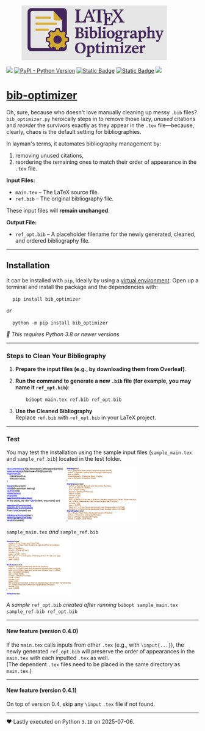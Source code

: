   <figure>
    <img src="https://github.com/kwyip/bib_optimizer/blob/main/logo.png?raw=True" alt="logo" height="143" />
    <!-- <figcaption>An elephant at sunset</figcaption> -->
  </figure>

[![](https://img.shields.io/badge/License-MIT-blue.svg)](https://github.com/kwyip/bib_optimizer/blob/main/LICENSE)
[![PyPI - Python Version](https://img.shields.io/pypi/pyversions/bib-optimizer)](https://pypi.org/project/bib-optimizer/)
[![Static Badge](https://img.shields.io/badge/CalVer-2025.0416-ff5733)](https://pypi.org/project/bib-optimizer)
[![Static Badge](https://img.shields.io/badge/PyPI-wheels-d8d805)](https://pypi.org/project/bib-optimizer/#files)
[![](https://pepy.tech/badge/bib_optimizer/month)](https://pepy.tech/project/bib_optimizer)

[bib-optimizer](https://bibopt.github.io/)
==========================================

Oh, sure, because who doesn't love manually cleaning up messy `.bib` files? `bib_optimizer.py` heroically steps in to remove those lazy, _unused_ citations and _reorder_ the survivors exactly as they appear in the `.tex` file—because, clearly, chaos is the default setting for bibliographies.

In layman's terms, it automates bibliography management by:

1.  removing unused citations,
2.  reordering the remaining ones to match their order of appearance in the `.tex` file.

**Input Files:**

*   `main.tex` – The LaTeX source file.
*   `ref.bib` – The original bibliography file.

These input files will **remain unchanged**.

**Output File:**

*   `ref_opt.bib` – A placeholder filename for the newly generated, cleaned, and ordered bibliography file.

* * *

Installation
------------

It can be installed with `pip`, ideally by using a [virtual environment](https://realpython.com/what-is-pip/#using-pip-in-a-python-virtual-environment). Open up a terminal and install the package and the dependencies with:  
  

    `pip install bib_optimizer`

_or_

    `python -m pip install bib_optimizer`

  
_🐍 This requires Python 3.8 or newer versions_

* * *

### Steps to Clean Your Bibliography

1.  **Prepare the input files (e.g., by downloading them from Overleaf)**.
2.  **Run the command to generate a new `.bib` file (for example, you may name it `ref_opt.bib`)**:  
      
    
           `bibopt main.tex ref.bib ref_opt.bib`
    
      
    
3.  **Use the Cleaned Bibliography**  
    Replace `ref.bib` with `ref_opt.bib` in your LaTeX project.

* * *

### Test

You may test the installation using the sample input files (`sample_main.tex` and `sample_ref.bib`) located in the test folder.

<img src="https://github.com/kwyip/bib_optimizer/blob/main/sample_main_shot.png?raw=True" alt="sample_main_shot" height="143"/>&nbsp;&nbsp;<img src="https://github.com/kwyip/bib_optimizer/blob/main/sample_ref_shot.png?raw=True" alt="sample_ref_shot" height="143" />

`sample_main.tex` _and_ `sample_ref.bib`

<img src="https://github.com/kwyip/bib_optimizer/blob/main/sample_ref_opt_shot.png?raw=True" alt="sample_ref_opt_shot" height="143" />

_A sample_ `ref_opt.bib` _created after running_ `bibopt sample_main.tex sample_ref.bib ref_opt.bib`

---
#### New feature (version 0.4.0)

If the `main.tex` calls inputs from other `.tex` (e.g., with `\input{...}`), the newly generated `ref_opt.bib` will preserve the order of appearances in the `main.tex` with each inputted `.tex` as well. \
(The dependent `.tex` files need to be placed in the same directory as `main.tex`.)

---
#### New feature (version 0.4.1)

On top of version 0.4, skip any `\input` `.tex` file if not found.

---

♥ Lastly executed on Python `3.10` on 2025-07-06.
